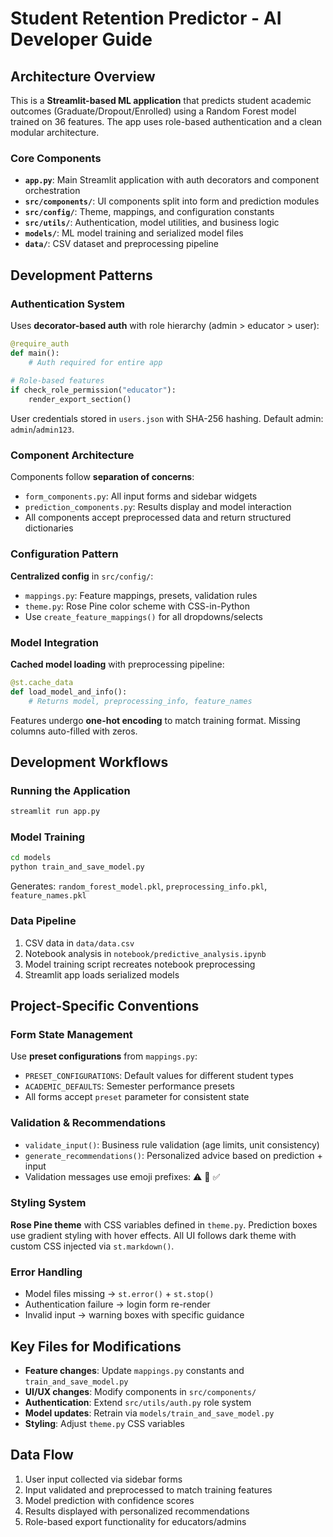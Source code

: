 # Student Retention Predictor - AI Developer Guide

## Architecture Overview

This is a **Streamlit-based ML application** that predicts student academic outcomes (Graduate/Dropout/Enrolled) using a Random Forest model trained on 36 features. The app uses role-based authentication and a clean modular architecture.

### Core Components
- **`app.py`**: Main Streamlit application with auth decorators and component orchestration
- **`src/components/`**: UI components split into form and prediction modules
- **`src/config/`**: Theme, mappings, and configuration constants
- **`src/utils/`**: Authentication, model utilities, and business logic
- **`models/`**: ML model training and serialized model files
- **`data/`**: CSV dataset and preprocessing pipeline

## Development Patterns

### Authentication System
Uses **decorator-based auth** with role hierarchy (admin > educator > user):
```python
@require_auth
def main():
    # Auth required for entire app
    
# Role-based features
if check_role_permission("educator"):
    render_export_section()
```

User credentials stored in `users.json` with SHA-256 hashing. Default admin: `admin`/`admin123`.

### Component Architecture
Components follow **separation of concerns**:
- `form_components.py`: All input forms and sidebar widgets
- `prediction_components.py`: Results display and model interaction
- All components accept preprocessed data and return structured dictionaries

### Configuration Pattern
**Centralized config** in `src/config/`:
- `mappings.py`: Feature mappings, presets, validation rules
- `theme.py`: Rose Pine color scheme with CSS-in-Python
- Use `create_feature_mappings()` for all dropdowns/selects

### Model Integration
**Cached model loading** with preprocessing pipeline:
```python
@st.cache_data
def load_model_and_info():
    # Returns model, preprocessing_info, feature_names
```

Features undergo **one-hot encoding** to match training format. Missing columns auto-filled with zeros.

## Development Workflows

### Running the Application
```bash
streamlit run app.py
```

### Model Training
```bash
cd models
python train_and_save_model.py
```
Generates: `random_forest_model.pkl`, `preprocessing_info.pkl`, `feature_names.pkl`

### Data Pipeline
1. CSV data in `data/data.csv` 
2. Notebook analysis in `notebook/predictive_analysis.ipynb`
3. Model training script recreates notebook preprocessing
4. Streamlit app loads serialized models

## Project-Specific Conventions

### Form State Management
Use **preset configurations** from `mappings.py`:
- `PRESET_CONFIGURATIONS`: Default values for different student types
- `ACADEMIC_DEFAULTS`: Semester performance presets
- All forms accept `preset` parameter for consistent state

### Validation & Recommendations
- `validate_input()`: Business rule validation (age limits, unit consistency)
- `generate_recommendations()`: Personalized advice based on prediction + input
- Validation messages use emoji prefixes: ⚠️ 🚫 ✅

### Styling System
**Rose Pine theme** with CSS variables defined in `theme.py`. Prediction boxes use gradient styling with hover effects. All UI follows dark theme with custom CSS injected via `st.markdown()`.

### Error Handling
- Model files missing → `st.error()` + `st.stop()`
- Authentication failure → login form re-render
- Invalid input → warning boxes with specific guidance

## Key Files for Modifications

- **Feature changes**: Update `mappings.py` constants and `train_and_save_model.py`
- **UI/UX changes**: Modify components in `src/components/`
- **Authentication**: Extend `src/utils/auth.py` role system
- **Model updates**: Retrain via `models/train_and_save_model.py`
- **Styling**: Adjust `theme.py` CSS variables

## Data Flow
1. User input collected via sidebar forms
2. Input validated and preprocessed to match training features
3. Model prediction with confidence scores
4. Results displayed with personalized recommendations
5. Role-based export functionality for educators/admins